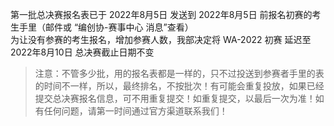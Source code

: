 第一批总决赛报名表已于 2022年8月5日 发送到 2022年8月5日 前报名初赛的考生手里（邮件或 “编创协-赛事中心 消息”查看）<br />为让没有参赛的考生报名，增加参赛人数，我部决定将 WA-2022 初赛 延迟至 2022年8月10日 总决赛截止日期不变
> 注意：不管多少批，用的报名表都是一样的，只不过投送到参赛者手里的表的时间不一样，所以，最终排名，不按批次！有可能会重复投放，如果已经提交总决赛报名信息，可不用重复提交！如重复提交，以最后一次为准！如有任何问题，请第一时间通过官方渠道联系我们！


